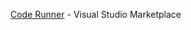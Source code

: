 [Code Runner](https://marketplace.visualstudio.com/items?itemName=formulahendry.code-runner) - Visual Studio Marketplace
